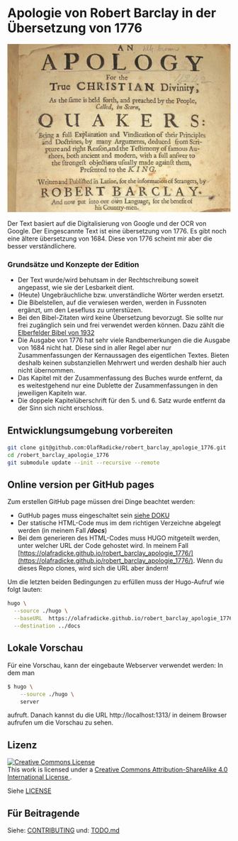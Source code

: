 Apologie von Robert Barclay in der Übersetzung von 1776
=======================================================

![pics/barclay.png](pics/barclay.png)

Der Text basiert auf die Digitalisierung von Google und der OCR von Google.
Der Eingescannte Text ist eine übersetzung von 1776. Es gibt noch eine ältere
übersetzung von 1684. Diese von 1776 scheint mir aber die besser
verständlichere.

### Grundsätze und Konzepte der Edition ###

* Der Text wurde/wird behutsam in der Rechtschreibung soweit angepasst,
  wie sie der Lesbarkeit dient.
* (Heute) Ungebräuchliche bzw. unverständliche Wörter werden ersetzt.
* Die Bibelstellen, auf die verwiesen werden, werden in Fussnoten ergänzt, um
  den Lesefluss zu unterstüzen.
* Bei den Bibel-Zitaten wird keine Übersetzung bevorzugt. Sie sollte nur
  frei zugänglich sein und frei verwendet werden können. Dazu zählt die
  [Elberfelder Bibel von 1932](https://www.bibelkommentare.de/bibel/elb_1932)
* Die Ausgabe von 1776 hat sehr viele Randbemerkungen
  die die Ausgabe von 1684 nicht hat. Diese sind in aller Regel aber nur
  Zusammenfassungen der Kernaussagen des eigentlichen Textes. Bieten
  deshalb keinen substanziellen Mehrwert und werden deshalb hier auch nicht
  übernommen.
* Das Kapitel mit der Zusammenfassung des Buches wurde entfernt, da es
  weitestgehend nur eine Dublette der Zusammenfassungen in den jeweiligen
  Kapiteln war.
* Die doppele Kapitelüberschrift für den 5. und 6. Satz wurde entfernt
  da der Sinn sich nicht erschloss.

Entwicklungsumgebung vorbereiten
--------------------------------

```bash
git clone git@github.com:OlafRadicke/robert_barclay_apologie_1776.git
cd /robert_barclay_apologie_1776
git submodule update --init --recursive --remote
```

Online version per GitHub pages
-------------------------------

Zum erstellen GitHub page müssen drei Dinge beachtet werden:

- GutHub pages muss eingeschaltet sein [siehe DOKU](https://docs.github.com/en/pages/getting-started-with-github-pages/configuring-a-publishing-source-for-your-github-pages-site)
- Der statische HTML-Code mus im dem richtigen Verzeichne abgelegt werden (in meinem Fall ***/docs***)
- Bei dem generieren des HTML-Codes muss HUGO mitgeteilt werden, unter welcher URL der Code gehostet wird. In meinem Fall [https://olafradicke.github.io/robert_barclay_apologie_1776/](https://olafradicke.github.io/robert_barclay_apologie_1776/). Wenn du dieses Repo clones, wird sich die URL aber ändern!

Um die letzten beiden Bedingungen zu erfüllen muss der Hugo-Aufruf wie folgt lauten:

```bash
hugo \
  --source ./hugo \
  --baseURL  https://olafradicke.github.io/robert_barclay_apologie_1776 \
  --destination ../docs
```

Lokale Vorschau
---------------

Für eine Vorschau, kann der eingebaute Webserver verwendet werden: In dem man

```bash
$ hugo \
    --source ./hugo \
    server
```

aufruft. Danach kannst du die URL http://localhost:1313/ in deinem Browser aufrufen um die Vorschau zu sehen.

Lizenz
------

<a rel="license" href="http://creativecommons.org/licenses/by-sa/4.0/">
<img alt="Creative Commons License" style="border-width:0" src="https://i.creativecommons.org/l/by-sa/4.0/88x31.png" />
</a>
<br />
This work is licensed under a
<a rel="license" href="http://creativecommons.org/licenses/by-sa/4.0/">
Creative Commons Attribution-ShareAlike 4.0 International License
</a>.

Siehe [LICENSE](LICENSE)

Für Beitragende
---------------

Siehe: [CONTRIBUTING](CONTRIBUTING/_index.md)
und: [TODO.md](TODO.md)